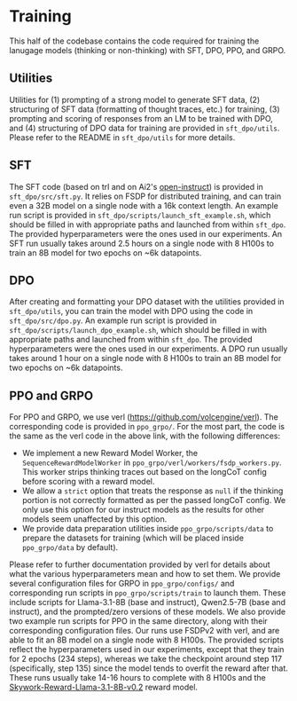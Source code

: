 # Training

This half of the codebase contains the code required for training the lanugage models (thinking or non-thinking) with SFT, DPO, PPO, and GRPO.

## Utilities

Utilities for (1) prompting of a strong model to generate SFT data, (2) structuring of SFT data (formatting of thought traces, etc.) for training, (3) prompting and scoring of responses from an LM to be trained with DPO, and (4) structuring of DPO data for training are provided in `sft_dpo/utils`. Please refer to the README in `sft_dpo/utils` for more details.

## SFT

The SFT code (based on trl and on Ai2's [open-instruct](https://github.com/allenai/open-instruct)) is provided in `sft_dpo/src/sft.py`.
It relies on FSDP for distributed training, and can train even a 32B model on a single node with a 16k context length.
An example run script is provided in `sft_dpo/scripts/launch_sft_example.sh`, which should be filled in with appropriate paths and launched from within `sft_dpo`.
The provided hyperparameters were the ones used in our experiments.
An SFT run usually takes around 2.5 hours on a single node with 8 H100s to train an 8B model for two epochs on ~6k datapoints.

## DPO

After creating and formatting your DPO dataset with the utilities provided in `sft_dpo/utils`, you can train the model with DPO using the code in `sft_dpo/src/dpo.py`.
An example run script is provided in `sft_dpo/scripts/launch_dpo_example.sh`, which should be filled in with appropriate paths and launched from within `sft_dpo`.
The provided hyperparameters were the ones used in our experiments.
A DPO run usually takes around 1 hour on a single node with 8 H100s to train an 8B model for two epochs on ~6k datapoints.

## PPO and GRPO
For PPO and GRPO, we use verl (https://github.com/volcengine/verl).
The corresponding code is provided in `ppo_grpo/`.
For the most part, the code is the same as the verl code in the above link, with the following differences:
- We implement a new Reward Model Worker, the `SequenceRewardModelWorker` in  `ppo_grpo/verl/workers/fsdp_workers.py`. This worker strips thinking traces out based on the longCoT config before scoring with a reward model.
- We allow a `strict` option that treats the response as `null` if the thinking portion is not correctly formatted as per the passed longCoT config. We only use this option for our instruct models as the results for other models seem unaffected by this option.
- We provide data preparation utilities inside `ppo_grpo/scripts/data` to prepare the datasets for training (which will be placed inside `ppo_grpo/data` by default).

Please refer to further documentation provided by verl for details about what the various hyperparameters mean and how to set them.
We provide several configuration files for GRPO in `ppo_grpo/configs/` and corresponding run scripts in `ppo_grpo/scripts/train` to launch them.
These include scripts for Llama-3.1-8B (base and instruct), Qwen2.5-7B (base and instruct), and the prompted/zero versions of these models.
We also provide two example run scripts for PPO in the same directory, along with their corresponding configuration files.
Our runs use FSDPv2 with verl, and are able to fit an 8B model on a single node with 8 H100s.
The provided scripts reflect the hyperparameters used in our experiments, except that they train for 2 epochs (234 steps), whereas we take the checkpoint around step 117 (specifically, step 135) since the model tends to overfit the reward after that.
These runs usually take 14-16 hours to complete with 8 H100s and the 
[Skywork-Reward-Llama-3.1-8B-v0.2](https://huggingface.co/Skywork/Skywork-Reward-Llama-3.1-8B-v0.2) reward model.